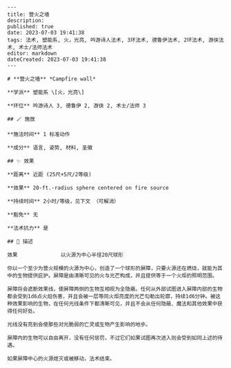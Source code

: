 
    ---
    title: 营火之墙
    description: 
    published: true
    date: 2023-07-03 19:41:38
    tags: 法术, 塑能系, 火，光亮, 吟游诗人法术, 3环法术, 德鲁伊法术, 2环法术, 游侠法术, 术士/法师法术
    editor: markdown
    dateCreated: 2023-07-03 19:41:38
    ---

    # **营火之墙** *Campfire wall*

    **学派** 塑能系 \[火，光亮\] 

    **环位** 吟游诗人 3, 德鲁伊 2, 游侠 2, 术士/法师 3

    ## 🪄 施放

    **施法时间** 1 标准动作

    **成分** 语言, 姿势, 材料, 圣徽

    ## ✨ 效果  

    **距离** 近距 (25尺+5尺/2等级) 

    **效果** 20-ft.-radius sphere centered on fire source 

    **持续时间** 2小时/等级，见下文 （可解消） 

    **豁免** 无

    **法术抗力** 是

    ## 📖 描述

    效果              以火源为中心半径20尺球形

    你以一个至少为营火规模的火源为中心，创造了一个球形的屏障，只要火源还在燃烧，就能为其中的生物提供庇护。屏障是由清晰可见的火与光芒构成，并且提供等于一个火炬的照明范围。

    屏障将会遮断效果线，使屏障两侧的生物互相视为全隐蔽。任何从外部试图进入屏障内部的生物都会受到1d6点火焰伤害，并且会被一层等同火炬亮度的光芒勾勒出轮廓，持续1d6分钟。被这种效果影响的生物，在任何光线条件下都清晰可见，并且不会从任何隐蔽、魔法和其他效果中获得任何好处。

    光线没有亮到会使那些对光脆弱的亡灵或生物产生影响的地步。

    屏障内的生物可以自由离开，没有任何惩罚，不过它们如果试图再次进入则会受到如同上述的待遇。

    如果屏障中心的火源熄灭或被移动，法术结束。
    